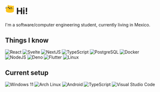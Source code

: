 <h1><img src="blobcat.png" width="30"/> Hi!</h1>

I'm a software/computer engineering student, currently living in Mexico.

## Things I know

<p>
    <img src="https://img.shields.io/badge/-React-blue?logo=react&logoColor=white&style=for-the-badge" alt="React" />
    <img src="https://img.shields.io/badge/-Svelte-orange?logo=svelte&logoColor=white&style=for-the-badge" alt="Svelte" />
    <img src="https://img.shields.io/badge/-NextJS-black?logo=next.js&style=for-the-badge" alt="NextJS" />
    <img src="https://img.shields.io/badge/-TypeScript-blue?logo=typescript&style=for-the-badge&logoColor=white" alt="TypeScript" />
    <img src="https://img.shields.io/badge/-PostgreSQL-white?logo=postgresql&style=for-the-badge" alt="PostgreSQL" />
    <img src="https://img.shields.io/badge/-Docker-blue?logo=docker&logoColor=white&style=for-the-badge" alt="Docker" />
    <img src="https://img.shields.io/badge/-NodeJS-white?logo=node.js&style=for-the-badge" alt="NodeJS" />
    <img src="https://img.shields.io/badge/-Deno-black?logo=deno&style=for-the-badge" alt="Deno" />
    <img src="https://img.shields.io/badge/-Flutter-blue?logo=flutter&style=for-the-badge" alt="Flutter" />
    <img src="https://img.shields.io/badge/-Linux-white?logo=linux&logoColor=black&style=for-the-badge" alt="Linux" />
</p>

## Current setup

<p>
    <img src="https://img.shields.io/badge/-Windows 11-blue?logo=windows11&style=for-the-badge" alt="Windows 11" />
    <img src="https://img.shields.io/badge/-i use arch btw-blue?logo=archlinux&logoColor=white&style=for-the-badge" alt="Arch Linux" />
    <img src="https://img.shields.io/badge/-Android-white?logo=android&style=for-the-badge" alt="Android" />
    <img src="https://img.shields.io/badge/-iPadOS-white?logo=apple&style=for-the-badge&logoColor=black" alt="TypeScript" />
    <img src="https://img.shields.io/badge/-VSCode-blue?logo=visualstudiocode&style=for-the-badge" alt="Visual Studio Code" />
</p>
